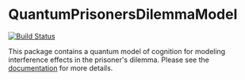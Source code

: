 # QuantumPrisonersDilemmaModel

[![Build Status](https://github.com/itsdfish/QuantumPrisonersDilemmaModel.jl/actions/workflows/CI.yml/badge.svg?branch=main)](https://github.com/itsdfish/QuantumPrisonersDilemmaModel.jl/actions/workflows/CI.yml?query=branch%3Amain)

This package contains a quantum model of cognition for modeling interference effects in the prisoner's dilemma. Please see the [documentation](https://itsdfish.github.io/QuantumPrisonersDilemmaModel.jl/dev/) for more details.